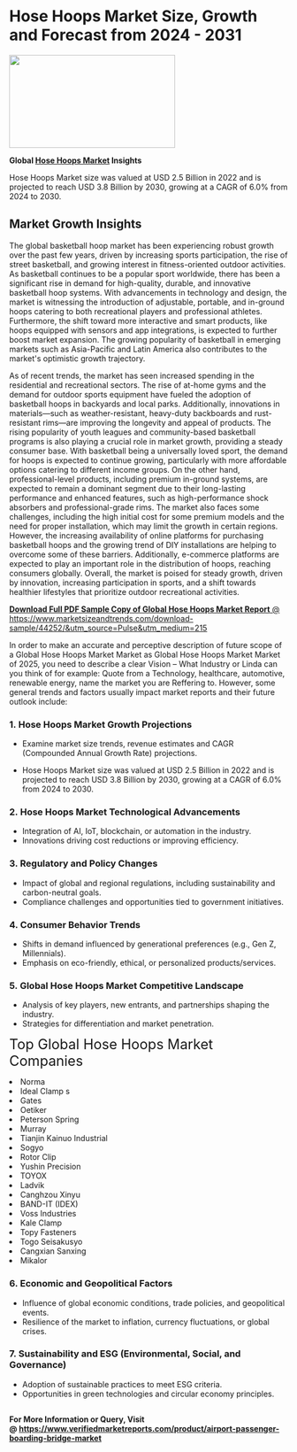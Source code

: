 <H1>Hose Hoops Market Size, Growth and Forecast from 2024 - 2031</H1><img class="aligncenter size-medium wp-image-584254" src="https://thirdeyenews.in/wp-content/uploads/2024/09/Global-Market-Research-300x168.jpeg" alt="" width="300" height="168" /><p><strong>Global&nbsp;<a href="https://www.marketsizeandtrends.com/download-sample/44252/&amp;utm_source=Pulse&amp;utm_medium=215">Hose Hoops Market</a> Insights</strong></p><p>Hose Hoops Market size was valued at USD 2.5 Billion in 2022 and is projected to reach USD 3.8 Billion by 2030, growing at a CAGR of 6.0% from 2024 to 2030.</p><p><h2>Market Growth Insights</h2> <p>The global basketball hoop market has been experiencing robust growth over the past few years, driven by increasing sports participation, the rise of street basketball, and growing interest in fitness-oriented outdoor activities. As basketball continues to be a popular sport worldwide, there has been a significant rise in demand for high-quality, durable, and innovative basketball hoop systems. With advancements in technology and design, the market is witnessing the introduction of adjustable, portable, and in-ground hoops catering to both recreational players and professional athletes. Furthermore, the shift toward more interactive and smart products, like hoops equipped with sensors and app integrations, is expected to further boost market expansion. The growing popularity of basketball in emerging markets such as Asia-Pacific and Latin America also contributes to the market's optimistic growth trajectory. <a href="#"></a></p> <p>As of recent trends, the market has seen increased spending in the residential and recreational sectors. The rise of at-home gyms and the demand for outdoor sports equipment have fueled the adoption of basketball hoops in backyards and local parks. Additionally, innovations in materials—such as weather-resistant, heavy-duty backboards and rust-resistant rims—are improving the longevity and appeal of products. The rising popularity of youth leagues and community-based basketball programs is also playing a crucial role in market growth, providing a steady consumer base. With basketball being a universally loved sport, the demand for hoops is expected to continue growing, particularly with more affordable options catering to different income groups. On the other hand, professional-level products, including premium in-ground systems, are expected to remain a dominant segment due to their long-lasting performance and enhanced features, such as high-performance shock absorbers and professional-grade rims. The market also faces some challenges, including the high initial cost for some premium models and the need for proper installation, which may limit the growth in certain regions. However, the increasing availability of online platforms for purchasing basketball hoops and the growing trend of DIY installations are helping to overcome some of these barriers. Additionally, e-commerce platforms are expected to play an important role in the distribution of hoops, reaching consumers globally. Overall, the market is poised for steady growth, driven by innovation, increasing participation in sports, and a shift towards healthier lifestyles that prioritize outdoor recreational activities. <a href="#"></p><p><span class=""><strong>Download Full PDF Sample Copy of Global Hose Hoops Market Report</strong> @ <a href="https://www.marketsizeandtrends.com/download-sample/44252/&amp;utm_source=Pulse&amp;utm_medium=215" target="_blank">https://www.marketsizeandtrends.com/download-sample/44252/&amp;utm_source=Pulse&amp;utm_medium=215</a></span></p><p>In order to make an accurate and perceptive description of future scope of a Global&nbsp;Hose Hoops Market Market as Global&nbsp;Hose Hoops Market Market of 2025, you need to describe a clear Vision &ndash; What Industry or Linda can you think of for example: Quote from a Technology, healthcare, automotive, renewable energy, name the market you are Reffering to. However, some general trends and factors usually impact market reports and their future outlook include:</p><h3>1.&nbsp;<strong>Hose Hoops Market Growth Projections</strong></h3><ul><li>Examine market size trends, revenue estimates and CAGR (Compounded Annual Growth Rate) projections.</li><li><p>Hose Hoops Market size was valued at USD 2.5 Billion in 2022 and is projected to reach USD 3.8 Billion by 2030, growing at a CAGR of 6.0% from 2024 to 2030.</p></li></ul><h3>2.&nbsp;<strong>Hose Hoops Market Technological Advancements</strong></h3><ul><li>Integration of AI, IoT, blockchain, or automation in the industry.</li><li>Innovations driving cost reductions or improving efficiency.</li></ul><h3>3.&nbsp;<strong>Regulatory and Policy Changes</strong></h3><ul><li>Impact of global and regional regulations, including sustainability and carbon-neutral goals.</li><li>Compliance challenges and opportunities tied to government initiatives.</li></ul><h3>4.&nbsp;<strong>Consumer Behavior Trends</strong></h3><ul><li>Shifts in demand influenced by generational preferences (e.g., Gen Z, Millennials).</li><li>Emphasis on eco-friendly, ethical, or personalized products/services.</li></ul><h3>5.&nbsp;<strong>Global Hose Hoops Market Competitive Landscape</strong></h3><ul><li>Analysis of key players, new entrants, and partnerships shaping the industry.</li><li>Strategies for differentiation and market penetration.</li></ul><p data-pm-slice="1 1 []"><span style="color: inherit; font-family: inherit; font-size: 25px;">Top Global Hose Hoops Market Companies</span></p><div class="" data-test-id=""><p><li>Norma</li><li> Ideal Clamp s</li><li> Gates</li><li> Oetiker</li><li> Peterson Spring</li><li> Murray</li><li> Tianjin Kainuo Industrial</li><li> Sogyo</li><li> Rotor Clip</li><li> Yushin Precision</li><li> TOYOX</li><li> Ladvik</li><li> Canghzou Xinyu</li><li> BAND-IT (IDEX)</li><li> Voss Industries</li><li> Kale Clamp</li><li> Topy Fasteners</li><li> Togo Seisakusyo</li><li> Cangxian Sanxing</li><li> Mikalor</li></p></div><h3>6.&nbsp;<strong>Economic and Geopolitical Factors</strong></h3><ul><li>Influence of global economic conditions, trade policies, and geopolitical events.</li><li>Resilience of the market to inflation, currency fluctuations, or global crises.</li></ul><h3>7.&nbsp;<strong>Sustainability and ESG (Environmental, Social, and Governance)</strong></h3><ul><li>Adoption of sustainable practices to meet ESG criteria.</li><li>Opportunities in green technologies and circular economy principles.</li></ul><h2><strong style="font-size: 14px;">For More Information or Query, Visit @&nbsp;</strong><a style="background-color: #ffffff; font-size: 14px;" href="https://www.marketsizeandtrends.com/report/hose-hoops-market/" target="_blank">https://www.verifiedmarketreports.com/product/airport-passenger-boarding-bridge-market</a></h2>
